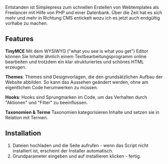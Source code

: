 Entstanden ist Simplepress zum schnellen Erstellen von Webtemplates als Freelancer mit Hilfe von PHP und einer Datenbank. Über die Zeit hat es sich mehr und mehr in Richtung CMS entickelt wozu ich es jetzt auch endgültig vorhabe zu machen.

Features
---------

**TinyMCE** Mit dem WYSIWYG ("what you see is what you get") Editor können Sie Inhalte ähnlich einem Textbearbeitungsprogramm online bearbeiten und trotzdem ein klar strukturiertes und schönes HTML erzeugen.

**Themes**: Themes sind Designvorlagen, die den grundsätzlichen Aufbau der Website abbilden. So kann das Aussehen geändert werden, ohne am eigentlichen Code herumwerken zu müssen.

**Hooks**: Hooks sind Sprungmarken im Code, um das Verhalten durch "Aktionen" und "Filter" zu beeinflussen. 

**Taxonomien & Terme** Taxonomien kategorisieren Inhalte und setzen sie in Relation mit Termen.

Installation
-------------

1. Dateien hochladen und die Seite aufrufen - wenn das Script nicht installiert ist, erscheint der Installer automatisch.
2. Grundparameter eingeben und auf installieren klicken - fertig.
